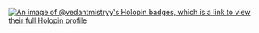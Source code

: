 [![An image of @vedantmistryy's Holopin badges, which is a link to view their full Holopin profile](https://holopin.me/vedantmistryy)](https://holopin.io/@vedantmistryy)
